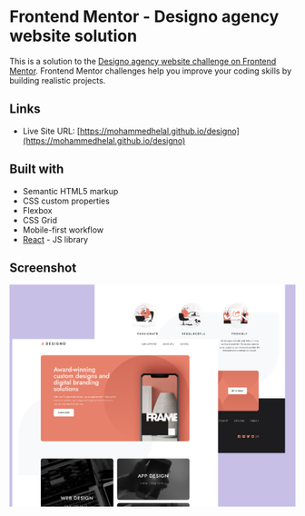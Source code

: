 # Frontend Mentor - Designo agency website solution

This is a solution to the [Designo agency website challenge on Frontend Mentor](https://www.frontendmentor.io/challenges/designo-multipage-website-G48K6rfUT). Frontend Mentor challenges help you improve your coding skills by building realistic projects.

## Links

- Live Site URL: [https://mohammedhelal.github.io/designo](https://mohammedhelal.github.io/designo)

## Built with

- Semantic HTML5 markup
- CSS custom properties
- Flexbox
- CSS Grid
- Mobile-first workflow
- [React](https://reactjs.org/) - JS library

## Screenshot

![Designo screenshot](./public/designo-screenshot.png)
